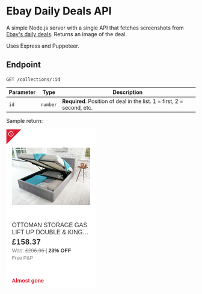 # Ebay Daily Deals API

A simple Node.js server with a single API that fetches screenshots from [Ebay's daily deals](https://www.ebay.co.uk/deals/daily/all). Returns an image of the deal.

Uses Express and Puppeteer.

## Endpoint

```http
GET /collections/:id
```

| Parameter | Type | Description |
| --- | --- | --- |
| `id` | `number` | **Required**. Position of deal in the list. 1 = first, 2 = second, etc.  |

Sample return:

![Sample return daily deal image](./sample.png)